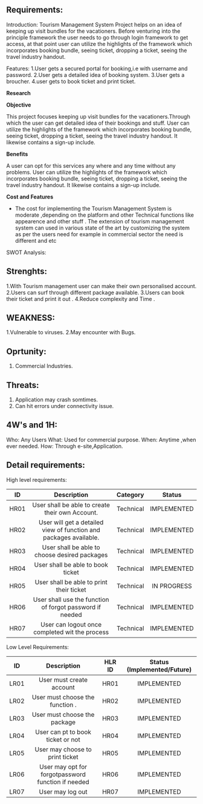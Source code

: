 ## Requirements:

Introduction: 
 Tourism Management System Project helps on an idea of keeping up visit bundles for the vacationers. Before venturing into the principle framework the user needs to go through login framework to get access, at that point user can utilize the highlights of the framework which incorporates booking bundle, seeing ticket, dropping a ticket, seeing the travel industry handout. 

Features:
1.User gets a secured portal for booking,i.e with username and password.
2.User gets a detailed idea of booking system.
3.User gets a broucher.
4.user gets to book ticket and print ticket.


**Research**

**Objective**

This project focuses  keeping up visit bundles for the vacationers.Through which the user can get detailed idea of their bookings and stuff.  User  can utilize the highlights of the framework which incorporates booking bundle, seeing ticket, dropping a ticket, seeing the travel industry handout. It likewise contains a sign-up include.

**Benefits**

A user  can opt for this services any where and any time without any problems. User can utilize the highlights of the framework which incorporates booking bundle, seeing ticket, dropping a ticket, seeing the travel industry handout. It likewise contains a sign-up include.


**Cost and Features**

- The cost for implementing the Tourism Management System is moderate ,depending on the platform and other Technical functions like appearence and other stuff .  The extension of tourism management system can used in various state of the art by customizing the system as per the users need for example in commercial sector the need is different and etc 



SWOT Analysis:
## Strenghts:
1.With Tourism management user can make their own personalised account.
2.Users can surf through different package available.
3.Users can book their ticket and print it out .
4.Reduce complexity and Time . 


## WEAKNESS:
1.Vulnerable to viruses.
2.May encounter with Bugs.

## Oprtunity:
1. Commercial Industries.
  

## Threats:
 1. Application may crash somtimes.
 2. Can hit errors under connectivity issue.
 
 
 ## 4W's and 1H:
 Who: Any Users
 What: Used for commercial purpose.
 When: Anytime ,when ever needed.
 How: Through e-site,Application.
 
 
## Detail requirements:

High level requirements: 


|**ID**|**Description**|**Category**|**Status**|
| :-: | :-: | :-: | :-: |
|HR01|User shall be able to create their own Account.|Technical|IMPLEMENTED|
|HR02|User will get a detailed view of function and packages available. |Technical|IMPLEMENTED|
|HR03|User shall be able to choose desired packages|Technical|IMPLEMENTED|
|HR04|User shall be able to book ticket|Technical|IMPLEMENTED|
|HR05|User shall be able to print their ticket|Technical|IN PROGRESS|
|HR06|User shall use the function of forgot password if needed|Technical|IMPLEMENTED|
|HR07|User can logout once completed wit the process|Technical|IMPLEMENTED|

Low Level Requirements:

|**ID**|**Description**|**HLR ID**|**Status (Implemented/Future)**|
| :-: | :-: | :-: | :-: |
|LR01| User must create account|HR01|IMPLEMENTED|
|LR02|User must choose the function  .|HR02|IMPLEMENTED|
|LR03|User must  choose the package |HR03|IMPLEMENTED|
|LR04|User can pt to book ticket or not |HR04|IMPLEMENTED|
|LR05|User may choose to print ticket |HR05|IMPLEMENTED|
|LR06|User may opt for forgotpassword function if needed |HR06|IMPLEMENTED|
|LR07|User may log out |HR07|IMPLEMENTED|




